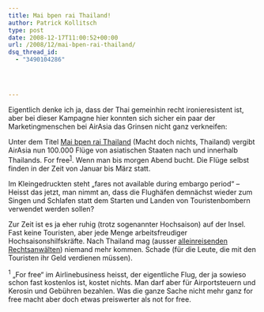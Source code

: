 ```yaml
---
title: Mai bpen rai Thailand!
author: Patrick Kollitsch
type: post
date: 2008-12-17T11:00:52+00:00
url: /2008/12/mai-bpen-rai-thailand/
dsq_thread_id:
  - "3490104286"




---
```

Eigentlich denke ich ja, dass der Thai gemeinhin recht ironieresistent ist, aber bei dieser Kampagne hier konnten sich sicher ein paar der Marketingmenschen bei AirAsia das Grinsen nicht ganz verkneifen:

Unter dem Titel [Mai bpen rai Thailand][1] (Macht doch nichts, Thailand) vergibt AirAsia nun 100.000 Fl&uuml;ge von asiatischen Staaten nach und innerhalb Thailands. For free<sup class="footnote"><a href="#fn13184795064949b163999b8">1</a></sup>. Wenn man bis morgen Abend bucht. Die Fl&uuml;ge selbst finden in der Zeit von Januar bis M&auml;rz statt.

Im Kleingedruckten steht &#8222;fares not available during embargo period&#8220; &#8211; Heisst das jetzt, man nimmt an, dass die Flugh&auml;fen demn&auml;chst wieder zum Singen und Schlafen statt dem Starten und Landen von Touristenbombern verwendet werden sollen?

Zur Zeit ist es ja eher ruhig (trotz sogenannter Hochsaison) auf der Insel. Fast keine Touristen, aber jede Menge arbeitsfreudiger Hochsaisonshilfskr&auml;fte. Nach Thailand mag (ausser [alleinreisenden Rechtsanw&auml;lten][2]) niemand mehr kommen. Schade (f&uuml;r die Leute, die mit den Touristen ihr Geld verdienen m&uuml;ssen).

<p id="fn13184795064949b163999b8" class="footnote">
  <sup>1</sup> &#8222;For free&#8220; im Airlinebusiness heisst, der eigentliche Flug, der ja sowieso schon fast kostenlos ist, kostet nichts. Man darf aber f&uuml;r Airportsteuern und Kerosin und Geb&uuml;hren bezahlen. Was die ganze Sache nicht mehr ganz for free macht aber doch etwas preiswerter als not for free.
</p>

 [1]: http://www.airasia.comhttps://assets.samui-samui.de/th/en/promotion.jsp?reference=smiling08
 [2]: http://www.lawblog.de/index.php/archives/2008/12/17/sprit-in-flaschen/
